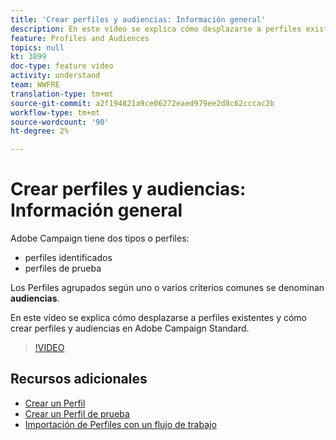 ```yaml
---
title: 'Crear perfiles y audiencias: Información general'
description: En este vídeo se explica cómo desplazarse a perfiles existentes y cómo crear perfiles y audiencias en Adobe Campaign Standard (ACS).
feature: Profiles and Audiences
topics: null
kt: 3899
doc-type: feature video
activity: understand
team: WWFRE
translation-type: tm+mt
source-git-commit: a2f194821a9ce06272eaed979ee2d8c62cccac2b
workflow-type: tm+mt
source-wordcount: '90'
ht-degree: 2%

---
```



# Crear perfiles y audiencias: Información general

Adobe Campaign tiene dos tipos o perfiles:

* perfiles identificados
* perfiles de prueba

Los Perfiles agrupados según uno o varios criterios comunes se denominan **audiencias**.

En este vídeo se explica cómo desplazarse a perfiles existentes y cómo crear perfiles y audiencias en Adobe Campaign Standard.

>[!VIDEO](https://video.tv.adobe.com/v/18463/?quality=12)

## Recursos adicionales

* [Crear un Perfil](/help/profiles-and-audiences/creating-a-profile.md)
* [Crear un Perfil de prueba](/help/profiles-and-audiences/test-profiles.md)
* [Importación de Perfiles con un flujo de trabajo](/help/managing-processes-and-data/importing-profiles.md)
